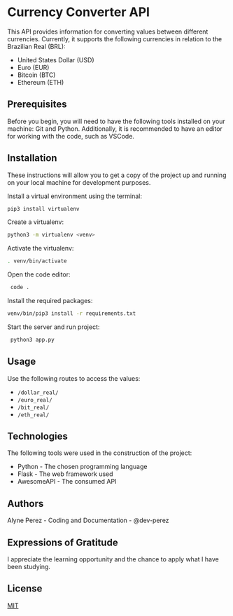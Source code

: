 # Currency Converter API

This API provides information for converting values between different currencies. Currently, it supports the following currencies in relation to the Brazilian Real (BRL):

- United States Dollar (USD)
- Euro (EUR)
- Bitcoin (BTC)
- Ethereum (ETH)

## Prerequisites
Before you begin, you will need to have the following tools installed on your machine: Git and Python. Additionally, it is recommended to have an editor for working with the code, such as VSCode.

## Installation

These instructions will allow you to get a copy of the project up and running on your local machine for development purposes.

Install a virtual environment using the terminal:
```bash
pip3 install virtualenv
```

Create a virtualenv:
```bash
python3 -m virtualenv <venv>
```

Activate the virtualenv:

```bash
. venv/bin/activate
```

Open the code editor:
```bash
 code .
```

Install the required packages:
```bash
venv/bin/pip3 install -r requirements.txt
```

Start the server and run project:
```bash
 python3 app.py
```

## Usage

Use the following routes to access the values:
- `/dollar_real/`
- `/euro_real/`
- `/bit_real/`
- `/eth_real/`


## Technologies

The following tools were used in the construction of the project:

- Python - The chosen programming language
- Flask - The web framework used
- AwesomeAPI - The consumed API

## Authors

Alyne Perez - Coding and Documentation - @dev-perez

## Expressions of Gratitude
I appreciate the learning opportunity and the chance to apply what I have been studying.

## License

[MIT](https://choosealicense.com/licenses/mit/)